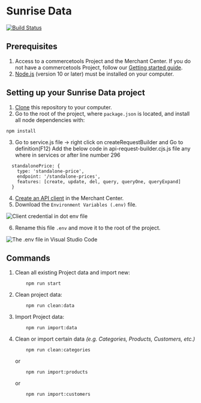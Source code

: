 # Sunrise Data

[![Build Status](https://travis-ci.org/commercetools/commercetools-sunrise-data.svg?branch=master)](https://travis-ci.org/commercetools/commercetools-sunrise-data)

## Prerequisites

1. Access to a commercetools Project and the Merchant Center. If you do not have a commercetools Project, follow our [Getting started guide](https://docs.commercetools.com/getting-started/initial-setup).
2. [Node.js](https://nodejs.org/en/download/) (version 10 or later) must be installed on your computer.

## Setting up your Sunrise Data project

1. [Clone](https://help.github.com/articles/cloning-a-repository/) this repository to your computer.
2. Go to the root of the project, where `package.json` is located, and install all node dependencies with:

```
npm install
```

3. Go to service.js file -> right click on createRequestBuilder and Go to definition(F12)
   Add the below code in api-request-builder.cjs.js file any where in services or after line number 296

```
  standalonePrice: {
    type: 'standalone-price',
    endpoint: '/standalone-prices',
    features: [create, update, del, query, queryOne, queryExpand]
  }
```

4. [Create an API client](https://docs.commercetools.com/getting-started/create-api-client) in the Merchant Center.
5. Download the `Environment Variables (.env)` file.

![Client credential in dot env file ](img/client-credentails-in-dotenv.png)

6. Rename this file `.env` and move it to the root of the project.

![The .env file in Visual Studio Code](https://user-images.githubusercontent.com/77231096/172971883-372d4fdd-9d50-4711-ab57-36a0c38c6774.png)

## Commands

1. Clean all existing Project data and import new:

   ```
       npm run start
   ```

2. Clean project data:

   ```
       npm run clean:data
   ```

3. Import Project data:

   ```
       npm run import:data
   ```

4. Clean or import certain data _(e.g. Categories, Products, Customers, etc.)_

   ```
       npm run clean:categories
   ```

   or

   ```
       npm run import:products
   ```

   or

   ```
       npm run import:customers
   ```
